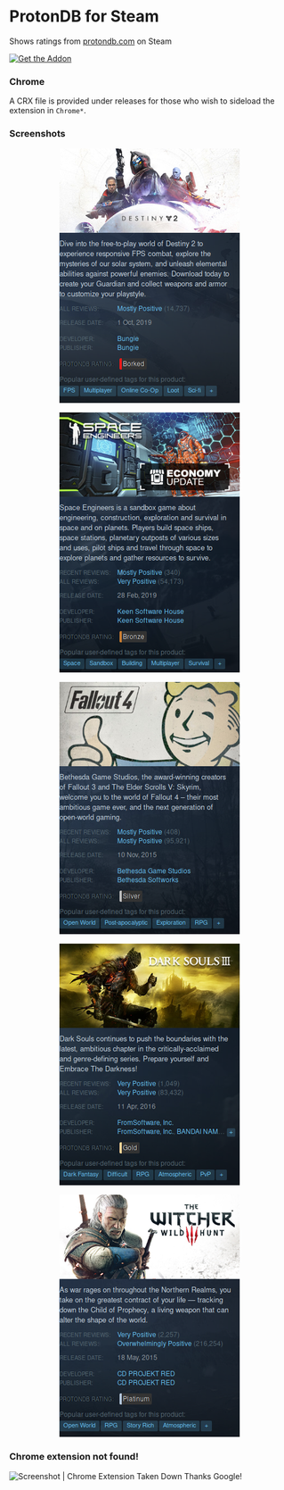 # ProtonDB for Steam
Shows ratings from [protondb.com](https://www.protondb.com/) on Steam

[![Get the Addon](https://addons.cdn.mozilla.net/static/img/addons-buttons/AMO-button_1.png)](https://addons.mozilla.org/en-CA/firefox/addon/protondb-for-steam/)

### Chrome
A CRX file is provided under releases for those who wish to sideload the extension in `Chrome*`.

### Screenshots

<div align=center>

![Screenshot | Borked Rating Badge](screenshots/screenshot_borked.png)

![Screenshot | Bronze Rating Badge](screenshots/screenshot_bronze.png)

![Screenshot | Silver Rating Badge](screenshots/screenshot_silver.png)

![Screenshot | Gold Rating Badge](screenshots/screenshot_gold.png)

![Screenshot | Platinum Rating Badge](screenshots/screenshot_platinum.png)
</div>

### Chrome extension not found!
![Screenshot | Chrome Extension Taken Down](https://i.imgur.com/szSIeex.png)
Thanks Google!